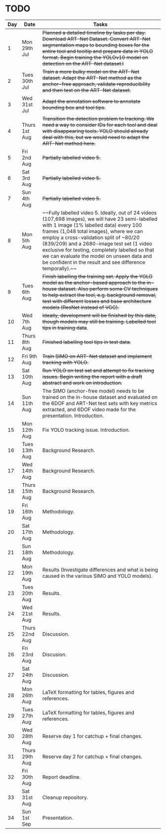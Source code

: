 # TODO

| Day | Date | Tasks |
|-------|------|-------|
| 1 | Mon 29th Jul | ~~Planned a detailed timeline by tasks per day. Download ART-Net Dataset. Convert ART-Net segmentation maps to bounding boxes for the entire tool and tooltip and prepare data in YOLO format. Begin training the YOLOv10 model on detection on the ART-Net dataset.l~~ |
| 2 | Tues 30th Jul | ~~Train a more bulky model on the ART-Net dataset. Adapt the ART-Net method as the anchor-free approach, validate reproducibility and then test on the ART-Net dataset.~~ |
| 3 | Wed 31st Jul | ~~Adapt the annotation software to annotate bounding box and tool tips.~~ |
| 4 | Thurs 1st Aug | ~~Transition the detection problem to tracking. We need a way to consider IDs for each tool and deal with disappearing tools. YOLO should already deal with this, but we would need to adapt the ART-Net method here.~~ |
| 5 | Fri 2nd Aug | ~~Partially labelled video 5.~~ |
| 6 | Sat 3rd Aug | ~~Partially labelled video 5.~~ |
| 7 | Sun 4th Aug | ~~Partially labelled video 5.~~ |
| 8 | Mon 5th Aug | ~~Fully labelled video 5. Ideally, out of 24 videos (107,698 images), we will have 23 semi-labelled with 1 image (1% labelled data) every 100 frames (1,048 total images), where we can employ a cross-validation split of ~80/20 (839/209) and a 2680-image test set (1 video exclusive for testing, completely labelled so that we can evaluate the model on unseen data and be confident in the result and see difference temporally).~~ |
| 9 | Tues 6th Aug | ~~Finish labelling the training set. Apply the YOLO model as the anchor-based approach to the in-house dataset. Also perform some CV techniques to help extract the tool, e.g. background removal, test with different losses and base architecture models (ResNet instead of VGG).~~ |
| 10 | Wed 7th Aug | ~~Ideally, development will be finished by this date, though models may still be training. Labelled tool tips in training data~~. |
| 11 | Thurs 8th Aug | ~~Finished labelling tool tips in test data.~~ |
| 12 | Fri 9th Aug | ~~Train SIMO on ART-Net dataset and implement tracking with YOLO.~~ |
| 13 | Sat 10th Aug | ~~Run YOLO on test set and attempt to fix tracking issues. Begin writing the report with a draft abstract and work on introduction.~~ |
| 14 | Sun 11th Aug | The SIMO (anchor-free model) needs to be trained on the in-house dataset and evaluated on the 6DOF and ART-Net test sets with key metrics extracted, and 6DOF video made for the presentation. Introduction. |
| 15 | Mon 12th Aug | Fix YOLO tracking issue. Introduction. |
| 16 | Tues 13th Aug | Background Research. |
| 17 | Wed 14th Aug | Background Research. |
| 18 | Thurs 15th Aug | Background Research. |
| 19 | Fri 16th Aug | Methodology. |
| 20 | Sat 17th Aug | Methodology. |
| 21 | Sun 18th Aug | Methodology. |
| 22 | Mon 19th Aug | Results (Investigate differences and what is being caused in the various SIMO and YOLO models). |
| 23 | Tues 20th Aug | Results. |
| 24 | Wed 21st Aug | Results. |
| 25 | Thurs 22nd Aug | Discussion. |
| 26 | Fri 23rd Aug | Discusion. |
| 27 | Sat 24th Aug | Discussion. |
| 28 | Mon 26th Aug | LaTeX formatting for tables, figures and references. |
| 29 | Tues 27th Aug | LaTeX formatting for tables, figures and references. |
| 30 | Wed 28th Aug | Reserve day 1 for catchup + final changes. |
| 31 | Thurs 29th Aug | Reserve day 2 for catchup + final changes. |
| 32 | Fri 30th Aug | Report deadline. |
| 33 | Sat 31st Aug | Cleanup repository. |
| 34 | Sun 1st Sep | Presentation. |
